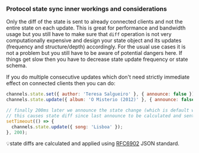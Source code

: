### Protocol state sync inner workings and considerations

Only the diff of the state is sent to already connected clients and not the entire state on each update. This is great for performance and bandwidth usage but you still have to make sure that `diff` operation is not very computationally expensive and design your state object and its updates (frequency and structure/depth) accordingly. For the usual use cases it is not a problem but you still have to be aware of potential dangers here. If things get slow then you have to decrease state update frequency or state schema.

If you do multiple consecutive updates which don't need strictly immediate effect on connected clients then you can do:

```js
channels.state.set({ author: 'Teresa Salgueiro' }, { announce: false });
channels.state.update({ album: 'O Misterio (2012)' }, { announce: false }); // some short time later

// finally 200ms later we announce the state change (which is default with `set` and `update` methods) 
// this causes state diff since last announce to be calculated and sent over the wire to all clients
setTimeout(() => {
  channels.state.update({ song: 'Lisboa' });
}, 200);
```

💡state diffs are calculated and applied using [RFC6902](https://datatracker.ietf.org/doc/html/rfc6902) JSON standard.